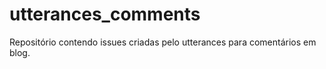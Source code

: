 # utterances_comments
Repositório contendo issues criadas pelo utterances para comentários em blog. 
